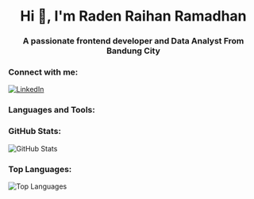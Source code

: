 <h1 align="center">Hi 👋, I'm Raden Raihan Ramadhan</h1>
<h3 align="center">A passionate frontend developer and Data Analyst From Bandung City</h3>

<h3 align="left">Connect with me:</h3>
<p align="left">
  <a href="https://linkedin.com/in/your-linkedin-profile" target="_blank">
    <img src="https://img.shields.io/badge/LinkedIn-0077B5?style=flat&logo=linkedin&logoColor=white" alt="LinkedIn">
  </a>
  <!-- Add more social media badges if you have them -->
</p>

<h3 align="left">Languages and Tools:</h3>
<p align="left">
  <!-- Your existing icons -->
</p>

<h3 align="left">GitHub Stats:</h3>
<p align="left">
  <img src="https://github-readme-stats.vercel.app/api?username=your-username&show_icons=true&hide=contribs,prs&theme=radical" alt="GitHub Stats">
</p>

<h3 align="left">Top Languages:</h3>
<p align="left">
  <img src="https://github-readme-stats.vercel.app/api/top-langs/?username=your-username&layout=compact&theme=radical" alt="Top Languages">
</p>

<!-- Additional sections, such as projects, contributions, etc., can be added as needed -->
